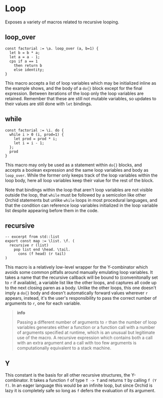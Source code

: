 # Loop

Exposes a variety of macros related to recursive looping.

## loop_over

```orc
const factorial := \a. loop_over (a, b=1) {
  let b = b * a;
  let a = a - 1;
  cps if a == 1
    then return b
    else identity;
}
```

This macro accepts a list of loop variables which may be initialized inline as the example shows, and the body of a `do{}` block except for the final expression. Between iterations of the loop only the loop variables are retained. Remember that these are still not mutable variables, so updates to their values are still done with `let` bindings.

## while

```orc
const factorial := \i. do {
  while i > 0 (i, prod=1) {
    let prod = prod * i;
    let i = i - 1;
  };
  prod
}
```

This macro may only be used as a statement within `do{}` blocks, and accepts a boolean expression and the same loop variables and body as `loop_over`. While the former only keeps track of the loop variables within the loop body, here all loop variables keep their value for the rest of the block.

Note that bindings within the loop that aren't loop variables are not visible outside the loop, that `while` must be followed by a semicolon like other Orchid statements but unlike `while` loops in most procedural languages, and that the condition can reference loop variables initialized in the loop variable list despite appearing before them in the code.

## recursive

```orc
-- excerpt from std::list
export const map := \list. \f. (
  recursive r (list)
    pop list end \head. \tail.
      cons (f head) (r tail)
)
```

This macro is a relatively low-level wrapper for the Y-combinator which avoids some common pitfalls around manually emulating loop variables. It takes a name that the recursive callback will be bound to (convenitonally set to `r` if available), a variable list like the other loops, and captures all code up to the next closing paren as a body. Unlike the other loops, this one doesn't imply a `do{}` body and doesn't automatically forward values wherever `r` appears, instead, it's the user's responsibility to pass the correct number of arguments to `r`, one for each variable.

> **info**
> 
> Passing a different number of arguments to `r` than the number of loop variables generates either a function or a function call with a number of arguments specified at runtime, which is an unusual but legitimate use of the macro. A recursive expression which contains both a call with an extra argument and a call with too few arguments is computationally equivalent to a stack machine.

## Y

This constant is the basis for all other recursive structures, the Y-combinator. It takes a function `f` of type `T -> T` and returns `T` by calling `f (Y f)`. In an eager language this would be an infinite loop, but since Orchid is lazy it is completely safe so long as `f` defers the evaluation of its argument.